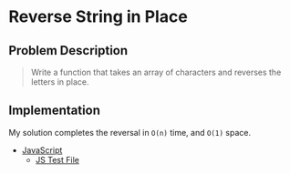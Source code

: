 # Reverse String in Place

## Problem Description

> Write a function that takes an array of characters and reverses the letters in place.

## Implementation

My solution completes the reversal in `O(n)` time, and `O(1)` space.

- [JavaScript](./solution.js)
  - [JS Test File](./checkSolution.test.js)
